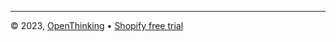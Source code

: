 
---

&copy; 2023, [OpenThinking](https://openthinking.net/?ref=ghsb) &bull; [Shopify free trial](https://openthinking.net/shopify)